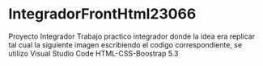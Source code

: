 # IntegradorFrontHtml23066
Proyecto Integrador
Trabajo practico integrador donde la idea era replicar tal cual la siguiente imagen escribiendo el codigo correspondiente, se utilizo Visual Studio Code HTML-CSS-Boostrap 5.3
